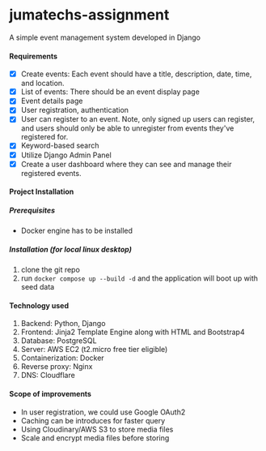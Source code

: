 # jumatechs-assignment
A simple event management system developed in Django

#### Requirements
- [x] Create events: Each event should have a title, description, date, time, and location.
- [x] List of events: There should be an event display page
- [x] Event details page
- [x] User registration, authentication
- [x] User can register to an event. Note, only signed up users can register, and users should only be able to unregister from events they've registered for.
- [x] Keyword-based search
- [x] Utilize Django Admin Panel
- [x] Create a user dashboard where they can see and manage their registered events.

#### Project Installation

##### Prerequisites
- Docker engine has to be installed

##### Installation (for local linux desktop)
1. clone the git repo
2. run `docker compose up --build -d` and the application will boot up with seed data

#### Technology used
1. Backend: Python, Django
2. Frontend: Jinja2 Template Engine along with HTML and Bootstrap4
3. Database: PostgreSQL
4. Server: AWS EC2 (t2.micro free tier eligible)
5. Containerization: Docker
6. Reverse proxy: Nginx
7. DNS: Cloudflare

#### Scope of improvements
- In user registration, we could use Google OAuth2
- Caching can be introduces for faster query
- Using Cloudinary/AWS S3 to store media files
- Scale and encrypt media files before storing